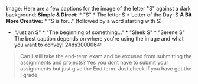 Image: Here are a few captions for the image of the letter "S" against a dark
background: **Simple & Direct:** * "S" * The letter S * Letter of the Day: S
**A Bit More Creative:** * "S is for..." (followed by a word starting with S)
* "Just an S" * "The beginning of something..." * "Sleek S" * "Serene S" The
best caption depends on where you're using the image and what you want to
convey!
24ds3000064:
> Can I still take the end-term exam and be excused from submitting the
> assignments and projects?
Yes you dont have to submit your assignments but just give the End term. Just
check if you have got the I grade